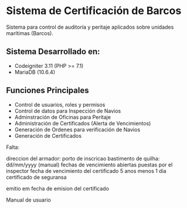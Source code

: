 # Sistema de Certificación de Barcos

Sistema para control de auditoría y peritaje aplicados sobre unidades marítimas (Barcos).

## Sistema Desarrollado en:
- Codeigniter 3.11 (PHP >= 7.1)
- MariaDB (10.6.4)

## Funciones Principales
- Control de usuarios, roles y permisos
- Control de datos para Inspección de Navios
- Adminstración de Oficinas para Peritaje
- Administración de Certificados (Alerta de Vencimientos)
- Generación de Ordenes para verificación de Navios 
- Generación de Certificados

Falta:

direccion del armador: porto de inscricao
bastimento de quilha: dd/mm/yyyy (manual)
fechas de vencimiento abiertas puestas por el inspector
fecha de vencimiento del certificado 5 anos menos 1 dia certificado de seguransa

emitio em fecha de emision del certificado

Manual de usuario